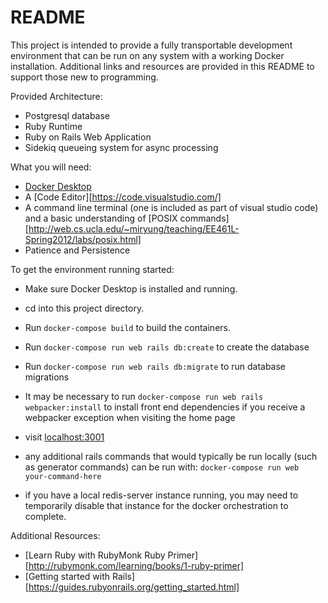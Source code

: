 # README

This project is intended to provide a fully transportable development environment that can be run on any system with a working Docker installation.  Additional links and resources are provided in this README to support those new to programming.

Provided Architecture:
* Postgresql database
* Ruby Runtime
* Ruby on Rails Web Application
* Sidekiq queueing system for async processing

What you will need:
* [Docker Desktop](https://www.docker.com/products/docker-desktop)
* A [Code Editor][https://code.visualstudio.com/]
* A command line terminal (one is included as part of visual studio code) and a basic understanding of [POSIX commands][http://web.cs.ucla.edu/~miryung/teaching/EE461L-Spring2012/labs/posix.html]
* Patience and Persistence

To get the environment running started:

* Make sure Docker Desktop is installed and running.

* cd into this project directory.

* Run ```docker-compose build``` to build the containers.

* Run ```docker-compose run web rails db:create``` to create the database

* Run ```docker-compose run web rails db:migrate``` to run database migrations

* It may be necessary to run ```docker-compose run web rails webpacker:install``` to install front end dependencies if you receive a webpacker exception when visiting the home page

* visit [localhost:3001](localhost:3001)

* any additional rails commands that would typically be run locally (such as generator commands) can be run with: ```docker-compose run web your-command-here```

* if you have a local redis-server instance running, you may need to temporarily disable that instance for the docker orchestration to complete.

Additional Resources:
* [Learn Ruby with RubyMonk Ruby Primer][http://rubymonk.com/learning/books/1-ruby-primer]
* [Getting started with Rails][https://guides.rubyonrails.org/getting_started.html]
